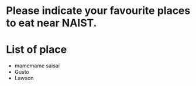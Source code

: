 # Please indicate your favourite places to eat near NAIST.

# List of place
- mamemame saisai
- Gusto
- Lawson
